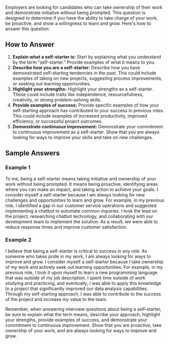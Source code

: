 
Employers are looking for candidates who can take ownership of their work and demonstrate initiative without being prompted. This question is designed to determine if you have the ability to take charge of your work, be proactive, and show a willingness to learn and grow. Here's how to answer this question:

How to Answer
-------------

1. **Explain what a self-starter is:** Start by explaining what you understand by the term "self-starter." Provide examples of what it means to you.
2. **Describe how you are a self-starter:** Describe how you have demonstrated self-starting tendencies in the past. This could include examples of taking on new projects, suggesting process improvements, or seeking out learning opportunities.
3. **Highlight your strengths:** Highlight your strengths as a self-starter. These could include traits like independence, resourcefulness, creativity, or strong problem-solving skills.
4. **Provide examples of success:** Provide specific examples of how your self-starting approach has contributed to your success in previous roles. This could include examples of increased productivity, improved efficiency, or successful project outcomes.
5. **Demonstrate continuous improvement:** Demonstrate your commitment to continuous improvement as a self-starter. Show that you are always looking for ways to improve your skills and take on new challenges.

Sample Answers
--------------

### Example 1

To me, being a self-starter means taking initiative and ownership of your work without being prompted. It means being proactive, identifying areas where you can make an impact, and taking action to achieve your goals. I consider myself a self-starter because I am always looking for new challenges and opportunities to learn and grow. For example, in my previous role, I identified a gap in our customer service operations and suggested implementing a chatbot to automate common inquiries. I took the lead on the project, researching chatbot technology, and collaborating with our development team to implement the solution. As a result, we were able to reduce response times and improve customer satisfaction.

### Example 2

I believe that being a self-starter is critical to success in any role. As someone who takes pride in my work, I am always looking for ways to improve and grow. I consider myself a self-starter because I take ownership of my work and actively seek out learning opportunities. For example, in my previous role, I took it upon myself to learn a new programming language that was outside of my job description. I spent time outside of work studying and practicing, and eventually, I was able to apply this knowledge to a project that significantly improved our data analysis capabilities. Through my self-starting approach, I was able to contribute to the success of the project and increase my value to the team.

Remember, when answering interview questions about being a self-starter, be sure to explain what the term means, describe your approach, highlight your strengths, provide examples of success, and demonstrate your commitment to continuous improvement. Show that you are proactive, take ownership of your work, and are always looking for ways to improve and grow.
